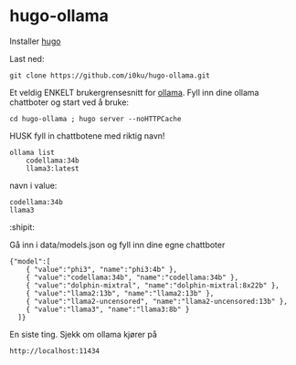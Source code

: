 # hugo-ollama

Installer [hugo](https://gohugo.io/installation/)

Last ned:

	git clone https://github.com/i0ku/hugo-ollama.git

Et veldig ENKELT brukergrensesnitt for [ollama](https://ollama.com/). Fyll inn dine ollama chattboter og start ved å bruke: 
    
    cd hugo-ollama ; hugo server --noHTTPCache

HUSK fyll in chattbotene med riktig navn! 

	ollama list 
 		codellama:34b
  		llama3:latest
  navn i value:
  
  	codellama:34b
	llama3

:shipit:

Gå inn i data/models.json og fyll inn dine egne chattboter

	{"model":[
	    { "value":"phi3", "name":"phi3:4b" },
	    { "value":"codellama:34b", "name":"codellama:34b" },
	    { "value":"dolphin-mixtral", "name":"dolphin-mixtral:8x22b" },
	    { "value":"llama2:13b", "name":"llama2:13b" },
	    { "value":"llama2-uncensored", "name":"llama2-uncensored:13b" },
	    { "value":"llama3", "name":"llama3:8b" }
	  ]}

En siste ting. Sjekk om ollama kjører på

    http://localhost:11434
